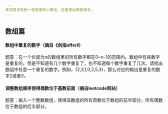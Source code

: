 ```yaml
---
本项目涉及到一些常用的小算法，这里拿出来练练手。
---
```


## 数组篇

#### 数组中重复的数字（摘自《剑指offer》）

题意：在一个长度为n的数组里的所有数字都在0~n-1的范围内。数组中有些数字是重复的，但是不知道有几个数字重复了，也不知道每个数字重复了几次。请找出数组中任意一个重复的数字。例如，{2,3,1,0,2,5,3}，那么对应的输出是重复的数字2或者3。

#### 调整数组顺序使得偶数位于基数前面（摘自leetcode网站）

题意：输入一个整数数组，使得该数组的所有奇数位于数组的前半部分，所有偶数位于数组的后半部分。